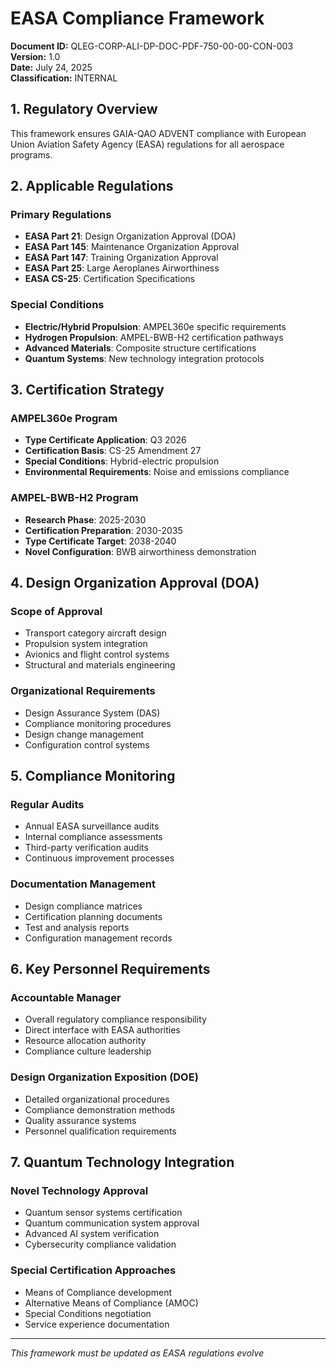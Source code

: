 # EASA Compliance Framework
**Document ID:** QLEG-CORP-ALI-DP-DOC-PDF-750-00-00-CON-003  
**Version:** 1.0  
**Date:** July 24, 2025  
**Classification:** INTERNAL

## 1. Regulatory Overview
This framework ensures GAIA-QAO ADVENT compliance with European Union Aviation Safety Agency (EASA) regulations for all aerospace programs.

## 2. Applicable Regulations
### Primary Regulations
- **EASA Part 21**: Design Organization Approval (DOA)
- **EASA Part 145**: Maintenance Organization Approval
- **EASA Part 147**: Training Organization Approval
- **EASA Part 25**: Large Aeroplanes Airworthiness
- **EASA CS-25**: Certification Specifications

### Special Conditions
- **Electric/Hybrid Propulsion**: AMPEL360e specific requirements
- **Hydrogen Propulsion**: AMPEL-BWB-H2 certification pathways
- **Advanced Materials**: Composite structure certifications
- **Quantum Systems**: New technology integration protocols

## 3. Certification Strategy
### AMPEL360e Program
- **Type Certificate Application**: Q3 2026
- **Certification Basis**: CS-25 Amendment 27
- **Special Conditions**: Hybrid-electric propulsion
- **Environmental Requirements**: Noise and emissions compliance

### AMPEL-BWB-H2 Program
- **Research Phase**: 2025-2030
- **Certification Preparation**: 2030-2035
- **Type Certificate Target**: 2038-2040
- **Novel Configuration**: BWB airworthiness demonstration

## 4. Design Organization Approval (DOA)
### Scope of Approval
- Transport category aircraft design
- Propulsion system integration
- Avionics and flight control systems
- Structural and materials engineering

### Organizational Requirements
- Design Assurance System (DAS)
- Compliance monitoring procedures
- Design change management
- Configuration control systems

## 5. Compliance Monitoring
### Regular Audits
- Annual EASA surveillance audits
- Internal compliance assessments
- Third-party verification audits
- Continuous improvement processes

### Documentation Management
- Design compliance matrices
- Certification planning documents
- Test and analysis reports
- Configuration management records

## 6. Key Personnel Requirements
### Accountable Manager
- Overall regulatory compliance responsibility
- Direct interface with EASA authorities
- Resource allocation authority
- Compliance culture leadership

### Design Organization Exposition (DOE)
- Detailed organizational procedures
- Compliance demonstration methods
- Quality assurance systems
- Personnel qualification requirements

## 7. Quantum Technology Integration
### Novel Technology Approval
- Quantum sensor systems certification
- Quantum communication system approval
- Advanced AI system verification
- Cybersecurity compliance validation

### Special Certification Approaches
- Means of Compliance development
- Alternative Means of Compliance (AMOC)
- Special Conditions negotiation
- Service experience documentation

---
*This framework must be updated as EASA regulations evolve*
